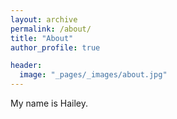 ```yaml
---
layout: archive
permalink: /about/
title: "About"
author_profile: true

header:
  image: "_pages/_images/about.jpg"
---
```


My name is Hailey.
